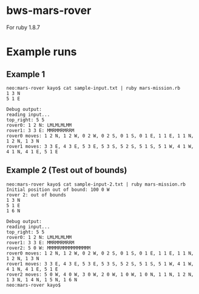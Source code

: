 # bws-mars-rover

For ruby 1.8.7

# Example runs

## Example 1

    neo:mars-rover kayo$ cat sample-input.txt | ruby mars-mission.rb
    1 3 N
    5 1 E

    Debug output:
    reading input...
    top_right: 5 5
    rover0: 1 2 N: LMLMLMLMM
    rover1: 3 3 E: MMRMMRMRRM
    rover0 moves: 1 2 N, 1 2 W, 0 2 W, 0 2 S, 0 1 S, 0 1 E, 1 1 E, 1 1 N, 1 2 N, 1 3 N
    rover1 moves: 3 3 E, 4 3 E, 5 3 E, 5 3 S, 5 2 S, 5 1 S, 5 1 W, 4 1 W, 4 1 N, 4 1 E, 5 1 E
    

## Example 2 (Test out of bounds)

    neo:mars-rover kayo$ cat sample-input-2.txt | ruby mars-mission.rb
    Initial position out of bound: 100 0 W
    rover 2: out of bounds
    1 3 N
    5 1 E
    1 6 N
    
    Debug output:
    reading input...
    top_right: 5 5
    rover0: 1 2 N: LMLMLMLMM
    rover1: 3 3 E: MMRMMRMRRM
    rover2: 5 0 W: MMMMRMMMMMMMMMMM
    rover0 moves: 1 2 N, 1 2 W, 0 2 W, 0 2 S, 0 1 S, 0 1 E, 1 1 E, 1 1 N, 1 2 N, 1 3 N
    rover1 moves: 3 3 E, 4 3 E, 5 3 E, 5 3 S, 5 2 S, 5 1 S, 5 1 W, 4 1 W, 4 1 N, 4 1 E, 5 1 E
    rover2 moves: 5 0 W, 4 0 W, 3 0 W, 2 0 W, 1 0 W, 1 0 N, 1 1 N, 1 2 N, 1 3 N, 1 4 N, 1 5 N, 1 6 N
    neo:mars-rover kayo$ 
